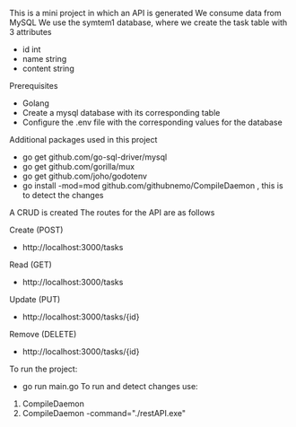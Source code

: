 This is a mini project in which an API is generated
We consume data from MySQL
We use the symtem1 database, where we create the task table with 3 attributes
- id        int
- name      string
- content   string 

Prerequisites
- Golang
- Create a mysql database with its corresponding table
- Configure the .env file with the corresponding values for the database

Additional packages used in this project
- go get github.com/go-sql-driver/mysql
- go get github.com/gorilla/mux
- go get github.com/joho/godotenv
- go install -mod=mod github.com/githubnemo/CompileDaemon , this is to detect the changes

A CRUD is created
The routes for the API are as follows

Create (POST)
- http://localhost:3000/tasks

Read (GET)
- http://localhost:3000/tasks

Update (PUT)
- http://localhost:3000/tasks/{id}

Remove (DELETE)
- http://localhost:3000/tasks/{id}

To run the project:
- go run main.go
To run and detect changes use:
1. CompileDaemon
2. CompileDaemon -command="./restAPI.exe"
